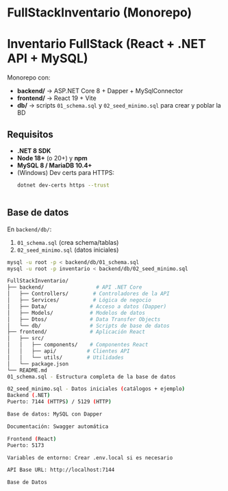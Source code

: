 ﻿# FullStackInventario (Monorepo)

# Inventario FullStack (React + .NET API + MySQL)

Monorepo con:
- **backend/** → ASP.NET Core 8 + Dapper + MySqlConnector
- **frontend/** → React 19 + Vite
- **db/** → scripts `01_schema.sql` y `02_seed_minimo.sql` para crear y poblar la BD

## Requisitos
- **.NET 8 SDK**
- **Node 18+** (o 20+) y **npm**
- **MySQL 8 / MariaDB 10.4+**
- (Windows) Dev certs para HTTPS:
  ```bash
  dotnet dev-certs https --trust



## Base de datos
En `backend/db/`:
1) `01_schema.sql`  (crea schema/tablas)  
2) `02_seed_minimo.sql` (datos iniciales)  

```bash
mysql -u root -p < backend/db/01_schema.sql
mysql -u root -p inventario < backend/db/02_seed_minimo.sql

FullStackInventario/
├── backend/                 # API .NET Core
│   ├── Controllers/        # Controladores de la API
│   ├── Services/           # Lógica de negocio
│   ├── Data/              # Acceso a datos (Dapper)
│   ├── Models/            # Modelos de datos
│   ├── Dtos/              # Data Transfer Objects
│   └── db/                # Scripts de base de datos
├── frontend/              # Aplicación React
│   ├── src/
│   │   ├── components/    # Componentes React
│   │   ├── api/          # Clientes API
│   │   └── utils/        # Utilidades
│   └── package.json
└── README.md
01_schema.sql - Estructura completa de la base de datos

02_seed_minimo.sql - Datos iniciales (catálogos + ejemplo)
Backend (.NET)
Puerto: 7144 (HTTPS) / 5129 (HTTP)

Base de datos: MySQL con Dapper

Documentación: Swagger automática

Frontend (React)
Puerto: 5173

Variables de entorno: Crear .env.local si es necesario

API Base URL: http://localhost:7144

Base de Datos